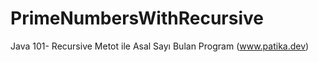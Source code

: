 # PrimeNumbersWithRecursive
Java 101- Recursive Metot ile  Asal Sayı Bulan Program
(www.patika.dev)
